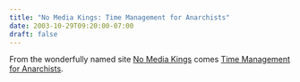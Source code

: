 ```yaml
---
title: "No Media Kings: Time Management for Anarchists"
date: 2003-10-29T09:20:00-07:00
draft: false
---
```

From the wonderfully named site [No Media Kings](https://web.archive.org/web/20031203004239/http://nomediakings.org/) comes [Time Management for Anarchists](https://web.archive.org/web/20031203004239/http://nomediakings.org/events/time_management_for_anarchists.html "Time Management for Anarchists").

